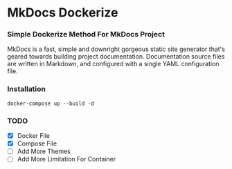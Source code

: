 # MkDocs Dockerize
### Simple Dockerize Method For MkDocs Project

MkDocs is a fast, simple and downright gorgeous static site generator that's geared towards building project documentation. Documentation source files are written in Markdown, and configured with a single YAML configuration file.

### Installation
```
docker-compose up --build -d 
```

### TODO 

- [x] Docker File
- [x] Compose File
- [ ] Add More Themes 
- [ ] Add More Limitation For Container
